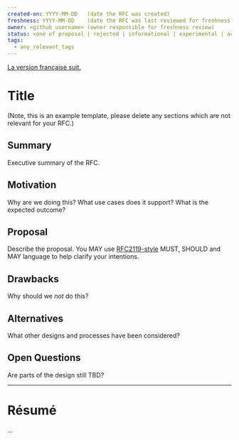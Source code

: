 ```yaml
---
created-on: YYYY-MM-DD   (date the RFC was created)
freshness: YYYY-MM-DD    (date the RFC was last reviewed for freshness)
owner: <github username> (owner responsible for freshness review)
status: <one of proposal | rejected | informational | experimental | accepted | historic>
tags:
  - any_relevant_tags
---
```


[La version française suit.](#résumé)

# Title

(Note, this is an example template, please delete any sections which are
not relevant for your RFC.)

## Summary
Executive summary of the RFC.

## Motivation
Why are we doing this? What use cases does it support? What is the expected outcome?

## Proposal
Describe the proposal. You MAY use
[RFC2119-style](https://www.ietf.org/rfc/rfc2119.txt) MUST, SHOULD and MAY language to help clarify your intentions.

## Drawbacks
Why should we _not_ do this?

## Alternatives
What other designs and processes have been considered?

## Open Questions
Are parts of the design still TBD?

---

# Résumé

...